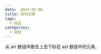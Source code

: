 ```yaml
---
date:  2023-01-06
title: 踩坑记录
tags: 
  - 经验
categories:
  - 经验
---
```


从 arr 数组中删去上去下标在 ast 数组中的元素, 

